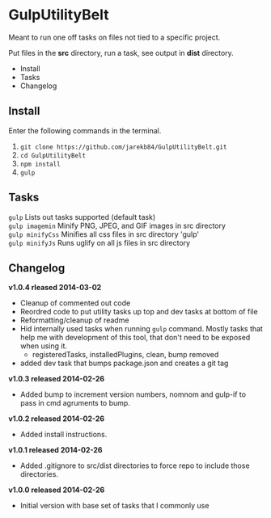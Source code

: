 GulpUtilityBelt
================
Meant to run one off tasks on files not tied to a specific project. 

Put files in the **src** directory, run a task, see output in **dist** 
directory.

<!-- MarkdownTOC depth=2 -->

- Install
- Tasks
- Changelog

<!-- /MarkdownTOC -->


## Install
Enter the following commands in the terminal.

1. `git clone https://github.com/jarekb84/GulpUtilityBelt.git`
2. `cd GulpUtilityBelt`
3. `npm install`
4. `gulp`

## Tasks
`gulp` Lists out tasks supported (default task)   
`gulp imagemin` Minify PNG, JPEG, and GIF images in src directory   
`gulp minifyCss` Minifies all css files in src directory 'gulp'   
`gulp minifyJs` Runs uglify on all js files in src directory   

## Changelog

**v1.0.4 rleased 2014-03-02**

* Cleanup of commented out code
* Reordred code to put utility tasks up top and dev tasks at bottom of file
* Reformatting/cleanup of readme
* Hid internally used tasks when running `gulp` command. Mostly tasks that help me with development of this tool, that don't need to be exposed when using it.
    - registeredTasks, installedPlugins, clean, bump removed
* added dev task that bumps package.json and creates a git tag

**v1.0.3 released 2014-02-26**

* Added bump to increment version numbers, nomnom and gulp-if to pass in cmd agruments to bump.

**v1.0.2 released 2014-02-26**

* Added install instructions.

**v1.0.1 released 2014-02-26**

* Added .gitignore to src/dist directories to force repo to include those directories.

**v1.0.0 released 2014-02-26**

* Initial version with base set of tasks that I commonly use